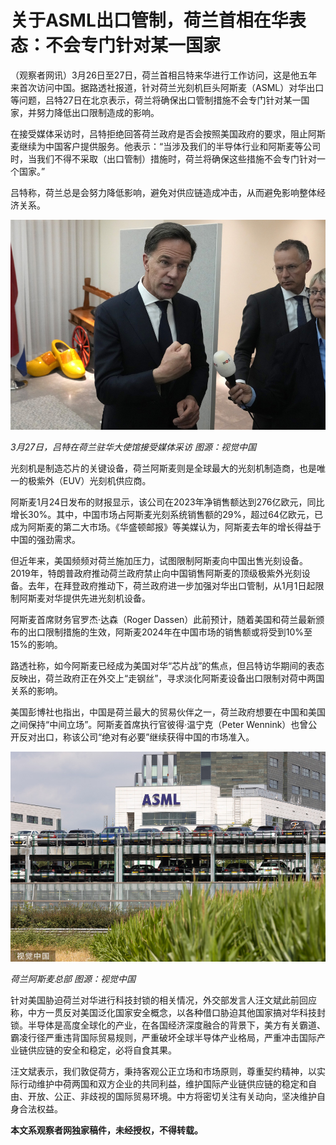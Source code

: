 # 关于ASML出口管制，荷兰首相在华表态：不会专门针对某一国家

（观察者网讯）3月26日至27日，荷兰首相吕特来华进行工作访问，这是他五年来首次访问中国。据路透社报道，针对荷兰光刻机巨头阿斯麦（ASML）对华出口等问题，吕特27日在北京表示，荷兰将确保出口管制措施不会专门针对某一国家，并努力降低出口限制造成的影响。

在接受媒体采访时，吕特拒绝回答荷兰政府是否会按照美国政府的要求，阻止阿斯麦继续为中国客户提供服务。他表示：“当涉及我们的半导体行业和阿斯麦等公司时，当我们不得不采取（出口管制）措施时，荷兰将确保这些措施不会专门针对一个国家。”

吕特称，荷兰总是会努力降低影响，避免对供应链造成冲击，从而避免影响整体经济关系。

![057f08b7baba5323571383a7c9b9e92a.jpg](https://raw.githubusercontent.com/qqhsx/qqnews_image/main/2024/03/28/关于ASML出口管制，荷兰首相在华表态：不会专门针对某一国家/057f08b7baba5323571383a7c9b9e92a.jpg)

 _3月27日，吕特在荷兰驻华大使馆接受媒体采访
图源：视觉中国_

光刻机是制造芯片的关键设备，荷兰阿斯麦则是全球最大的光刻机制造商，也是唯一的极紫外（EUV）光刻机供应商。

阿斯麦1月24日发布的财报显示，该公司在2023年净销售额达到276亿欧元，同比增长30%。其中，中国市场占阿斯麦光刻系统销售额的29%，超过64亿欧元，已成为阿斯麦的第二大市场。《华盛顿邮报》等美媒认为，阿斯麦去年的增长得益于中国的强劲需求。

但近年来，美国频频对荷兰施加压力，试图限制阿斯麦向中国出售光刻设备。2019年，特朗普政府推动荷兰政府禁止向中国销售阿斯麦的顶级极紫外光刻设备。去年，在拜登政府推动下，荷兰政府进一步加强对华出口管制，从1月1日起限制阿斯麦对华提供先进光刻机设备。

阿斯麦首席财务官罗杰·达森（Roger
Dassen）此前预计，随着美国和荷兰最新颁布的出口限制措施的生效，阿斯麦2024年在中国市场的销售额或将受到10%至15%的影响。

路透社称，如今阿斯麦已经成为美国对华“芯片战”的焦点，但吕特访华期间的表态反映出，荷兰政府正在外交上“走钢丝”，寻求淡化阿斯麦设备出口限制对荷中两国关系的影响。

美国彭博社也指出，中国是荷兰最大的贸易伙伴之一，荷兰政府想要在中国和美国之间保持“中间立场”。阿斯麦首席执行官彼得·温宁克（Peter
Wennink）也曾公开反对出口，称该公司“绝对有必要”继续获得中国的市场准入。

![1a0fcef9f9edf8750ccd96591a84fb3c.jpg](https://raw.githubusercontent.com/qqhsx/qqnews_image/main/2024/03/28/关于ASML出口管制，荷兰首相在华表态：不会专门针对某一国家/1a0fcef9f9edf8750ccd96591a84fb3c.jpg)

 _荷兰阿斯麦总部 图源：视觉中国_

针对美国胁迫荷兰对华进行科技封锁的相关情况，外交部发言人汪文斌此前回应称，中方一贯反对美国泛化国家安全概念，以各种借口胁迫其他国家搞对华科技封锁。半导体是高度全球化的产业，在各国经济深度融合的背景下，美方有关霸道、霸凌行径严重违背国际贸易规则，严重破坏全球半导体产业格局，严重冲击国际产业链供应链的安全和稳定，必将自食其果。

汪文斌表示，我们敦促荷方，秉持客观公正立场和市场原则，尊重契约精神，以实际行动维护中荷两国和双方企业的共同利益，维护国际产业链供应链的稳定和自由、开放、公正、非歧视的国际贸易环境。中方将密切关注有关动向，坚决维护自身合法权益。

**本文系观察者网独家稿件，未经授权，不得转载。**

